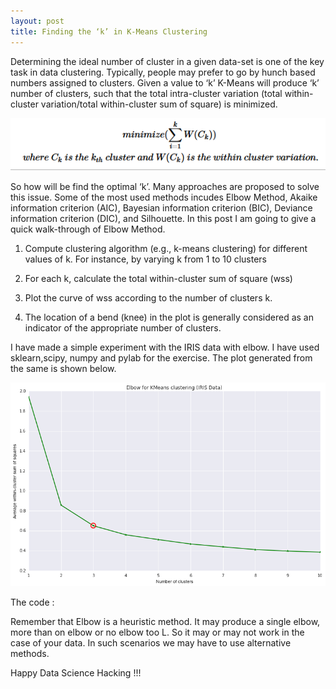 ```yaml
---
layout: post
title: Finding the ‘k’ in K-Means Clustering
--- 
```

Determining the ideal number of cluster in a given data-set is one of the key task in data clustering. Typically, people may prefer to go by hunch based numbers assigned to clusters. Given a value to ‘k’ K-Means will produce ‘k’ number of clusters, such that the total intra-cluster variation (total within-cluster variation/total within-cluster sum of square) is minimized.

<img src="https://raw.githubusercontent.com/jaganadhg/jaganadhg.github.io/master/images/equation.PNG"></img>

So how will be find the optimal ‘k’. Many approaches are proposed to solve this issue. Some of the most used methods incudes Elbow Method, Akaike information criterion (AIC), Bayesian information criterion (BIC), Deviance information criterion (DIC), and Silhouette. In this post I am going to give a quick walk-through of Elbow Method.

   1) Compute clustering algorithm (e.g., k-means clustering) for different values of k. For instance, by varying k from 1 to 10 clusters

   2) For each k, calculate the total within-cluster sum of square (wss)

   3) Plot the curve of wss according to the number of clusters k.

   4) The location of a bend (knee) in the plot is generally considered as an indicator of the appropriate number of clusters.

I have made a simple experiment with the IRIS data with elbow. I have used sklearn,scipy, numpy and pylab for the exercise. The plot generated from the same is shown below.

<img src="https://raw.githubusercontent.com/jaganadhg/jaganadhg.github.io/master/images/iris_elbow.png"></img>

The code :

<script src="https://gist.github.com/jaganadhg/9a25fb531df47beb13e3.js"></script>

Remember that Elbow is a heuristic method. It may produce a single elbow, more than on elbow or no elbow too L. So it may or may not work in the case of your data. In such scenarios we may have to use alternative methods.

Happy Data Science Hacking !!!
